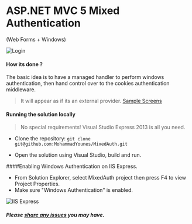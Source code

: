 ﻿# ASP.NET MVC 5 Mixed Authentication
(Web Forms + Windows) 

![Login](https://raw2.github.com/MohammadYounes/MVC5-MixedAuth/screens/screens/Login.PNG)

#### How its done ?

The basic idea is to have a managed handler to perform windows authentication, then hand control over to the cookies authentication middleware.

> It will appear as if its an external provider. [Sample Screens](https://github.com/MohammadYounes/MVC5-MixedAuth/wiki/Screens)


#### Running the solution locally

> No special requirements! Visual Studio Express 2013 is all you need.

* Clone the repository: ```git clone git@github.com:MohammadYounes/MixedAuth.git```

* Open the solution using Visual Studio, build and run.


####Enabling Windows Authentication on IIS Express.

* From Solution Explorer, select MixedAuth project then press F4 to view Project Properties.
* Make sure "Windows Authentication" is enabled.

![IIS Express](https://raw2.github.com/MohammadYounes/MVC5-MixedAuth/screens/screens/WinAuth.Enabled.PNG)



##### Please [share any issues](https://github.com/MohammadYounes/MVC5-MixedAuth/issues?state=open) you may have.

